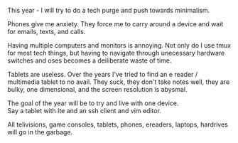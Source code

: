 This year - I will try to do a tech purge and push towards minimalism.

Phones give me anxiety.  They force me to carry around a device and wait for emails, texts, and calls.  

Having multiple computers and monitors is annoying.  Not only do I use tmux for most tech things, but having to navigate through unecessary hardware switches and oses becomes a deiliberate waste of time.

Tablets are useless.  Over the years I've tried to find an e reader / multimedia tablet to no avail.  They suck, they don't take notes well, they are bulky, one dimensional, and the screen resolution is abysmal.


The goal of the year will be to try and live with one device.  
  Say a tablet with lte and an ssh client and vim editor.
  
 All telivisions, game consoles, tablets, phones, ereaders, laptops, hardrives will go in the garbage.
